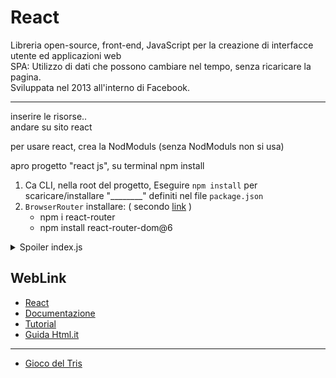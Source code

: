 # React
Libreria open-source, front-end, JavaScript per la creazione di interfacce utente ed applicazioni web  
SPA: Utilizzo di dati che possono cambiare nel tempo, senza ricaricare la pagina.  
Sviluppata nel 2013 all'interno di Facebook.  

---
inserire le risorse..  
andare su sito react

per usare react, crea la NodModuls (senza NodModuls non si usa)


apro progetto "react js", su terminal npm install

1. Ca CLI, nella root del progetto, Eseguire `npm install` per scaricare/installare "________" definiti nel file `package.json`
2. `BrowserRouter` installare: ( secondo [link](https://www.freecodecamp.org/news/how-to-use-react-router-version-6/) )
   - npm i react-router
   - npm install react-router-dom@6

<details> <summary>Spoiler index.js</summary>

```js
root.render(
   <React.StrictMode>
    <BrowserRouter>
      <Home />
    </BrowserRouter>
  </React.StrictMode>
);
```
</details>

## WebLink
- [React](https://it.reactjs.org/)
- [Documentazione](https://it.reactjs.org/docs/getting-started.html)
- [Tutorial](https://it.reactjs.org/tutorial/tutorial.html)
- [Guida Html.it](https://www.html.it/guide/react-la-guida/)

---
- [Gioco del Tris](https://codepen.io/gaearon/pen/gWWZgR?editors=0010)